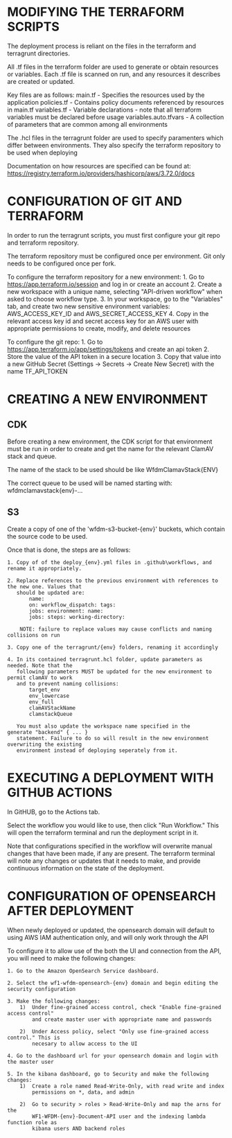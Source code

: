 
MODIFYING THE TERRAFORM SCRIPTS			
============================================

The deployment process is reliant on the files in the terraform and terragrunt
directories.

All .tf files in the terraform folder are used to generate or obtain resources or variables.
Each .tf file is scanned on run, and any resources it describes are created or updated.

Key files are as follows:
	main.tf					- Specifies the resources used by the application
	policies.tf				- Contains policy documents referenced by resources in main.tf
	variables.tf			- Variable declarations - note that all terraform variables must be 
							  declared before usage
	variables.auto.tfvars	- A collection of parameters that are common among all environments
	
The .hcl files in the terragrunt folder are used to specify paramenters which differ between
environments. They also specify the terraform repository to be used when deploying

Documentation on how resources are specified can be found at: 
	https://registry.terraform.io/providers/hashicorp/aws/3.72.0/docs




CONFIGURATION OF GIT AND TERRAFORM
============================================

In order to run the terragrunt scripts, you must first configure your git repo and 
terraform repository.

The terraform repository must be configured once per environment. Git only needs to be
configured once per fork.

To configure the terraform repository for a new environment:
	1. Go to https://app.terraform.io/session and log in or create an account
	2. Create a new workspace with a unique name, selecting "API-driven workflow" when 
	   asked to choose workflow type.
	3. In your workspace, go to the "Variables" tab, and create two new sensitive 
	   environment variables: AWS_ACCESS_KEY_ID and AWS_SECRET_ACCESS_KEY
	4. Copy in the relevant access key id and secret access key for an AWS user
	   with appropriate permissions to create, modify, and delete resources

To configure the git repo:
	1. Go to https://app.terraform.io/app/settings/tokens and create an api token
	2. Store the value of the API token in a secure location
	3. Copy that value into a new GitHub Secret (Settings -> Secrets -> Create New Secret)
	   with the name TF_API_TOKEN




CREATING A NEW ENVIRONMENT
============================================

CDK
------------------------------
Before creating a new environment, the CDK script for that environment must be run in
order to create and get the name for the relevant ClamAV stack and queue.

The name of the stack to be used should be like WfdmClamavStack{ENV}

The correct queue to be used will be named starting with:
	wfdmclamavstack{env}-...


S3
-------------------------------
Create a copy of one of the 'wfdm-s3-bucket-{env}' buckets, which contain the source code to be used.



Once that is done, the steps are as follows:

	1. Copy of of the deploy_{env}.yml files in .github\workflows, and rename it appropriately.
	
	2. Replace references to the previous environment with references to the new one. Values that
	   should be updated are:
		   name:
		   on: workflow_dispatch: tags:
		   jobs: environment: name:
		   jobs: steps: working-directory:
		   
		NOTE: failure to replace values may cause conflicts and naming collisions on run
		
	3. Copy one of the terragrunt/{env} folders, renaming it accordingly
	
	4. In its contained terragrunt.hcl folder, update parameters as needed. Note that the
	   following parameters MUST be updated for the new environment to permit clamAV to work
	   and to prevent naming collisions:
		   target_env
		   env_lowercase
		   env_full
		   clamAVStackName 
		   clamstackQueue

	   You must also update the workspace name specified in the 	generate "backend" { ... }
	   statement. Failure to do so will result in the new environment overwriting the existing 
	   environment instead of deploying seperately from it.




EXECUTING A DEPLOYMENT WITH GITHUB ACTIONS
================================================================

In GitHUB, go to the Actions tab.

Select the workflow you would like to use, then click "Run Workflow." This will
open the terraform terminal and run the deployment script in it.

Note that configurations specified in the workflow will overwrite manual changes 
that have been made, if any are present. The terraform terminal will note any
changes or updates that it needs to make, and provide continuous information on the
state of the deployment.




CONFIGURATION OF OPENSEARCH AFTER DEPLOYMENT
============================================


When newly deployed or updated, the opensearch domain will default to using AWS IAM
authentication only, and will only work through the API

To configure it to allow use of the both the UI and connection from the API, you will need to
make the following changes:

	1. Go to the Amazon OpenSearch Service dashboard.
	
	2. Select the wf1-wfdm-opensearch-{env} domain and begin editing the security configuration
	
	3. Make the following changes:
	    1)  Under fine-grained access control, check "Enable fine-grained access control"
			and create master user with appropriate name and passwords
			
		2)	Under Access policy, select "Only use fine-grained access control." This is
			necesary to allow access to the UI
			
	4. Go to the dashboard url for your opensearch domain and login with the master user
	
	5. In the kibana dashboard, go to Security and make the following changes:
		1)	Create a role named Read-Write-Only, with read write and index 
			permissions on *, data, and admin

		2)	Go to security > roles > Read-Write-Only and map the arns for the 
			WF1-WFDM-{env}-Document-API user and the indexing lambda function role as 
			kibana users AND backend roles
